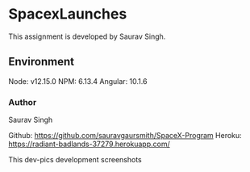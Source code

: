 # SpacexLaunches

This assignment is developed by Saurav Singh.

## Environment

Node: v12.15.0
NPM: 6.13.4
Angular: 10.1.6

### Author
Saurav Singh


Github: https://github.com/sauravgaursmith/SpaceX-Program
Heroku: https://radiant-badlands-37279.herokuapp.com/

This dev-pics development screenshots
